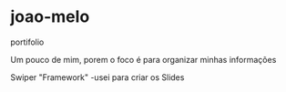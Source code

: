 # joao-melo
 portifolio

Um pouco de mim, porem o foco é para organizar minhas informações

Swiper "Framework"
-usei para criar os Slides